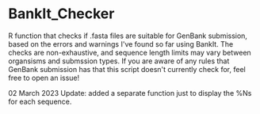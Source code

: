 # BankIt_Checker
R function that checks if .fasta files are suitable for GenBank submission, based on the errors and warnings I've found so far using BankIt. The checks are non-exhaustive, and sequence length limits may vary between organsisms and submssion types. If you are aware of any rules that GenBank submission has that this script doesn't currently check for, feel free to open an issue!

02 March 2023 Update: added a separate function just to display the %Ns for each sequence.
